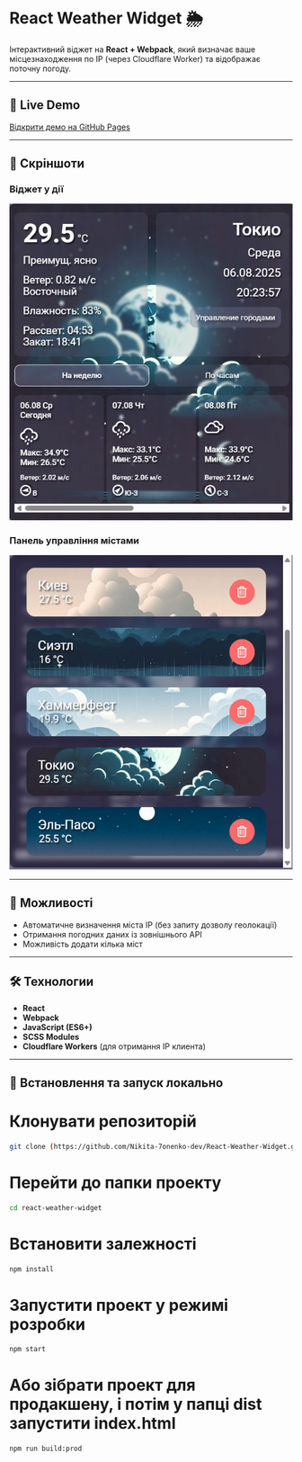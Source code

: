 # React Weather Widget 🌦

Інтерактивний віджет на **React + Webpack**, який визначає ваше місцезнаходження по IP (через Cloudflare Worker) та відображає поточну погоду.

---

## 🚀 Live Demo
[Відкрити демо на GitHub Pages](https://nikita-7onenko-dev.github.io/React-Weather-Widget/)

---

## 📸 Скріншоти

### Віджет у дії
![Скриншот 1](./screenshots/main-screen.png)

### Панель управління містами
![Скриншот 2](./screenshots/cities-list.png)

---

## 📌 Можливості
- Автоматичне визначення міста IP (без запиту дозволу геолокації)
- Отримання погодних даних із зовнішнього API
- Можливість додати кілька міст

---

## 🛠 Технологии
- **React**
- **Webpack**
- **JavaScript (ES6+)**
- **SCSS Modules**
- **Cloudflare Workers** (для отримання IP клиента)

---

## 📂 Встановлення та запуск локально


# Клонувати репозиторій
```bash
git clone (https://github.com/Nikita-7onenko-dev/React-Weather-Widget.git)
```

# Перейти до папки проекту
```bash
cd react-weather-widget
```

# Встановити залежності
```bash
npm install
```

# Запустити проект у режимі розробки
```bash
npm start
```

# Або зібрати проект для продакшену, і потім у папці dist запустити index.html 
```
npm run build:prod
```
